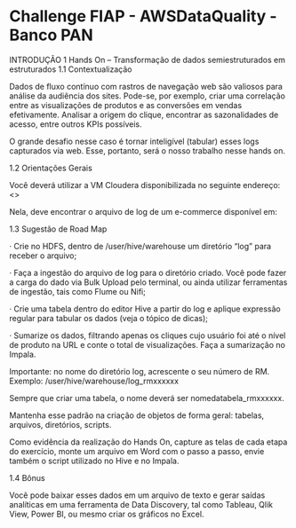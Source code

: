 # Challenge FIAP - AWSDataQuality - Banco PAN

INTRODUÇÃO
1 Hands On – Transformação de dados semiestruturados em estruturados
1.1 Contextualização

Dados de fluxo contínuo com rastros de navegação web são valiosos para análise da audiência dos sites. Pode-se, por exemplo, criar uma correlação entre as visualizações de produtos e as conversões em vendas efetivamente. Analisar a origem do clique, encontrar as sazonalidades de acesso, entre outros KPIs possíveis.

O grande desafio nesse caso é tornar inteligível (tabular) esses logs capturados via web. Esse, portanto, será o nosso trabalho nesse hands on.

1.2 Orientações Gerais

Você deverá utilizar a VM Cloudera disponibilizada no seguinte endereço: <>

Nela, deve encontrar o arquivo de log de um e-commerce disponível em:

1.3 Sugestão de Road Map

·         Crie no HDFS, dentro de /user/hive/warehouse um diretório “log” para receber o arquivo;

·         Faça a ingestão do arquivo de log para o diretório criado. Você pode fazer a carga do dado via Bulk Upload pelo terminal, ou ainda utilizar ferramentas de ingestão, tais como Flume ou Nifi;

·         Crie uma tabela dentro do editor Hive a partir do log e aplique expressão regular para tabular os dados (veja o tópico de dicas);

·         Sumarize os dados, filtrando apenas os cliques cujo usuário foi até o nível de produto na URL e conte o total de visualizações. Faça a sumarização no Impala. 

Importante: no nome do diretório log, acrescente o seu número de RM. Exemplo: /user/hive/warehouse/log_rmxxxxxx

Sempre que criar uma tabela, o nome deverá ser nomedatabela_rmxxxxxx.

Mantenha esse padrão na criação de objetos de forma geral: tabelas, arquivos, diretórios, scripts.

Como evidência da realização do Hands On, capture as telas de cada etapa do exercício, monte um arquivo em Word com o passo a passo, envie também o script utilizado no Hive e no Impala.

1.4 Bônus

Você pode baixar esses dados em um arquivo de texto e gerar saídas analíticas em uma ferramenta de Data Discovery, tal como Tableau, Qlik View, Power BI, ou mesmo criar os gráficos no Excel.

